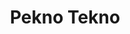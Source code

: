 ---
published: true
title: 'Pekno Tekno'
collection: ailleurs
release_date: '2016-06-20 00:00:00'
image:
    user/pages/01.Emissions/ailleurs-135/ouiedire_ailleurs-135_cover-1.png: { name: ouiedire_ailleurs-135_cover-1.png, type: image/png, size: 230757, path: user/pages/01.Emissions/ailleurs-135/ouiedire_ailleurs-135_cover-1.png }
number: '135'
slug: ailleurs-135
taxonomy:
    dj: C_C
    artist: [Coil, 'Don''t Dj', 'Haruomi Hosono', 'Havana, Cuba, Ca. 1957', L.A.N.D., 'Luis Agudo', 'Melted Men', 'Millie & Andrea', Muslimgauze, Mutamassik, Spiegelmotiv, 'The Invisible College', 'The Sidewinder', 'les grenouilles des chateliers']
playlists:
    - { title: null, tracks: [{ timecode: '00:00:00', artists: ['les grenouilles des chateliers'], title: '' }, { timecode: '00:01:11', artists: ['Millie & Andrea'], title: 'Gif Rif' }, { timecode: '00:05:09', artists: [Mutamassik], title: 'Rhythms Rattle on Deaf Pawns' }, { timecode: '00:09:36', artists: ['Haruomi Hosono'], title: 'Yuta''s Pray' }, { timecode: '00:10:38', artists: ['Havana, Cuba, Ca. 1957'], title: Eleguá }, { timecode: '00:12:12', artists: ['Don''t Dj'], title: 'Savanna Sundown' }, { timecode: '00:18:45', artists: [Coil], title: 'Who''ll Tell' }, { timecode: '00:21:24', artists: ['The Invisible College'], title: 'The Raining Rooms' }, { timecode: '00:24:25', artists: [Spiegelmotiv], title: 'untitled B2' }, { timecode: '00:28:29', artists: ['The Sidewinder'], title: 'Scarification Dub' }, { timecode: '00:31:52', artists: [L.A.N.D.], title: Anoxia }, { timecode: '00:35:41', artists: ['Luis Agudo'], title: Afrorera }, { timecode: '00:37:12', artists: [Muslimgauze], title: 'Dogon Tabla' }, { timecode: '00:40:10', artists: ['Melted Men'], title: 'Bull in China Shop' }] }
presentation: ''
image_hd:
    user/pages/01.Emissions/ailleurs-135/ouiedire_ailleurs-135_cover_hd.png: { name: ouiedire_ailleurs-135_cover_hd.png, type: image/png, size: 738900, path: user/pages/01.Emissions/ailleurs-135/ouiedire_ailleurs-135_cover_hd.png }

---